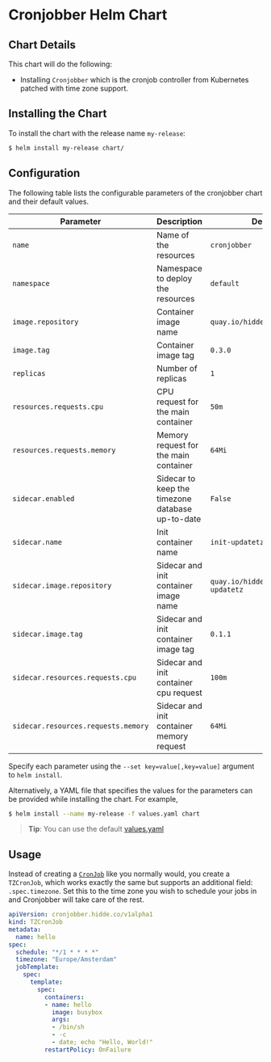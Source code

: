 # Cronjobber Helm Chart

## Chart Details
This chart will do the following:

* Installing `Cronjobber` which is the cronjob controller from Kubernetes patched with time zone support.

## Installing the Chart

To install the chart with the release name `my-release`:

```bash
$ helm install my-release chart/
```

## Configuration

The following table lists the configurable parameters of the cronjobber chart and their default values.

| Parameter               | Description                           | Default                                                    |
| ----------------------- | ----------------------------------    | ---------------------------------------------------------- |
| `name`                  | Name of the resources                 | `cronjobber`                                               |
| `namespace`             | Namespace to deploy the resources     | `default`                                                  |
| `image.repository`      | Container image name                  | `quay.io/hiddeco/cronjobber`                               |
| `image.tag`             | Container image tag                   | `0.3.0`                                                    |
| `replicas`              | Number of replicas                    | `1`                                                        |
| `resources.requests.cpu`| CPU request for the main container    | `50m`                                                      |
| `resources.requests.memory`| Memory request for the main container | `64Mi`                                                  |
| `sidecar.enabled`       | Sidecar to keep the timezone database up-to-date | `False`                                         |
| `sidecar.name`          | Init container name                   | `init-updatetz`                                            |
| `sidecar.image.repository`| Sidecar and init container image name | `quay.io/hiddeco/cronjobber-updatetz`                    |
| `sidecar.image.tag`     | Sidecar and init container image tag  | `0.1.1`                                                    |
| `sidecar.resources.requests.cpu`| Sidecar and init container cpu request | `100m`                                            |
| `sidecar.resources.requests.memory`| Sidecar and init container memory request | `64Mi`                                      |


Specify each parameter using the `--set key=value[,key=value]` argument to `helm install`.

Alternatively, a YAML file that specifies the values for the parameters can be provided while installing the chart. For example,

```bash
$ helm install --name my-release -f values.yaml chart
```

> **Tip**: You can use the default [values.yaml](values.yaml)

## Usage

Instead of creating a [`CronJob`](https://kubernetes.io/docs/tasks/job/automated-tasks-with-cron-jobs/)
like you normally would, you create a `TZCronJob`, which works exactly
the same but supports an additional field: `.spec.timezone`. Set this
to the time zone you wish to schedule your jobs in and Cronjobber will
take care of the rest.

```yaml
apiVersion: cronjobber.hidde.co/v1alpha1
kind: TZCronJob
metadata:
  name: hello
spec:
  schedule: "*/1 * * * *"
  timezone: "Europe/Amsterdam"
  jobTemplate:
    spec:
      template:
        spec:
          containers:
          - name: hello
            image: busybox
            args:
            - /bin/sh
            - -c
            - date; echo "Hello, World!"
          restartPolicy: OnFailure
```
